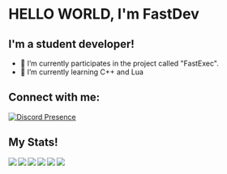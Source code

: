 # HELLO WORLD, I'm FastDev

## I'm a student developer!

- 🔭 I’m currently participates in the project called "FastExec".
- 🌱 I’m currently learning C++ and Lua
## Connect with me:

[![Discord Presence](https://lanyard.cnrad.dev/api/877544932800348240)](https://discord.com/users/877544932800348240)

## My Stats!

<img align="left" widht="47%" src="https://github-readme-stats.vercel.app/api?username=Student-FastDev&count_private=true&show_icons=true&theme=github_dark" />

<img align="left" widht="47%" src="https://github-readme-stats.vercel.app/api/top-langs/?username=Student-FastDev&theme=github_dark" />


<img align="left" widht="47%" src="https://img.shields.io/badge/lua-%232C2D72.svg?style=for-the-badge&logo=lua&logoColor=white" />
<img align="left" widht="47%" src="https://img.shields.io/badge/python-3670A0?style=for-the-badge&logo=python&logoColor=ffdd54" />
<img align="left" widht="47%" src="https://img.shields.io/badge/c++-%2300599C.svg?style=for-the-badge&logo=c%2B%2B&logoColor=white" />
<img align="left" widht="47%" src="https://img.shields.io/badge/html5-%23E34F26.svg?style=for-the-badge&logo=html5&logoColor=white" />
